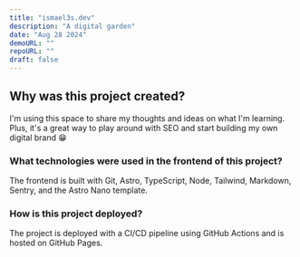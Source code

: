 ```yaml
---
title: "ismael3s.dev"
description: "A digital garden"
date: "Aug 28 2024"
demoURL: ""
repoURL: ""
draft: false
---
```


## Why was this project created?

I'm using this space to share my thoughts and ideas on what I'm learning. Plus, it's a great way to play around with SEO and start building my own digital brand 😁

### What technologies were used in the frontend of this project?

The frontend is built with Git, Astro, TypeScript, Node, Tailwind, Markdown, Sentry, and the Astro Nano template.

### How is this project deployed?

The project is deployed with a CI/CD pipeline using GitHub Actions and is hosted on GitHub Pages.
